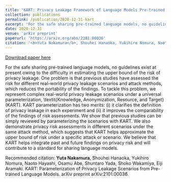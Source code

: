 ```yaml
---
title: "KART: Privacy Leakage Framework of Language Models Pre-trained with Clinical Records"
collection: publications
permalink: /publication/2020-12-31-kart
excerpt: 'For the safe sharing pre-trained language models, no guidelines exist at present owing to the difficulty in estimating the upper bound of the risk of privacy leakage. One problem is that previous studies have assessed the risk for different real-world privacy leakage scenarios and attack methods, which reduces the portability of the findings. To tackle this problem, we represent complex real-world privacy leakage scenarios under a universal parameterization, \textit{Knowledge, Anonymization, Resource, and Target} (KART). KART parameterization has two merits: (i) it clarifies the definition of privacy leakage in each experiment and (ii) it improves the comparability of the findings of risk assessments. We show that previous studies can be simply reviewed by parameterizing the scenarios with KART. We also demonstrate privacy risk assessments in different scenarios under the same attack method, which suggests that KART helps approximate the upper bound of risk under a specific attack or scenario. We believe that KART helps integrate past and future findings on privacy risk and will contribute to a standard for sharing language models.'
date: 2020-12-31
venue: 'arXiv preprint'
paperurl: 'https://arxiv.org/abs/2101.00036'
citation: '<b>Yuta Nakamura</b>, Shouhei Hanaoka, Yukihiro Nomura, Naoto Hayashi, Osamu Abe, Shuntaro Yada, Shoko Wakamiya, Eiji Aramaki. KART: Parameterization of Privacy Leakage Scenarios from Pre-trained Language Models. arXiv preprint arXiv:2101.00036.'
---
```


<a href='https://arxiv.org/abs/2101.00036'>Download paper here</a>

For the safe sharing pre-trained language models, no guidelines exist at present owing to the difficulty in estimating the upper bound of the risk of privacy leakage. One problem is that previous studies have assessed the risk for different real-world privacy leakage scenarios and attack methods, which reduces the portability of the findings. To tackle this problem, we represent complex real-world privacy leakage scenarios under a universal parameterization, \textit{Knowledge, Anonymization, Resource, and Target} (KART). KART parameterization has two merits: (i) it clarifies the definition of privacy leakage in each experiment and (ii) it improves the comparability of the findings of risk assessments. We show that previous studies can be simply reviewed by parameterizing the scenarios with KART. We also demonstrate privacy risk assessments in different scenarios under the same attack method, which suggests that KART helps approximate the upper bound of risk under a specific attack or scenario. We believe that KART helps integrate past and future findings on privacy risk and will contribute to a standard for sharing language models.

Recommended citation: <b>Yuta Nakamura</b>, Shouhei Hanaoka, Yukihiro Nomura, Naoto Hayashi, Osamu Abe, Shuntaro Yada, Shoko Wakamiya, Eiji Aramaki. KART: Parameterization of Privacy Leakage Scenarios from Pre-trained Language Models. arXiv preprint arXiv:2101.00036.